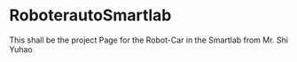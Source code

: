 # RoboterautoSmartlab
This shall be the project Page for the Robot-Car in the Smartlab from Mr. Shi Yuhao

